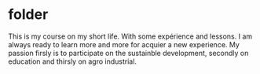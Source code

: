 # folder
This is my course on my short life. With some expérience and lessons. I am always ready to learn more and more for acquier a new experience. My passion firsly is to participate on the sustainble development, secondly on education and thirsly on agro industrial.
